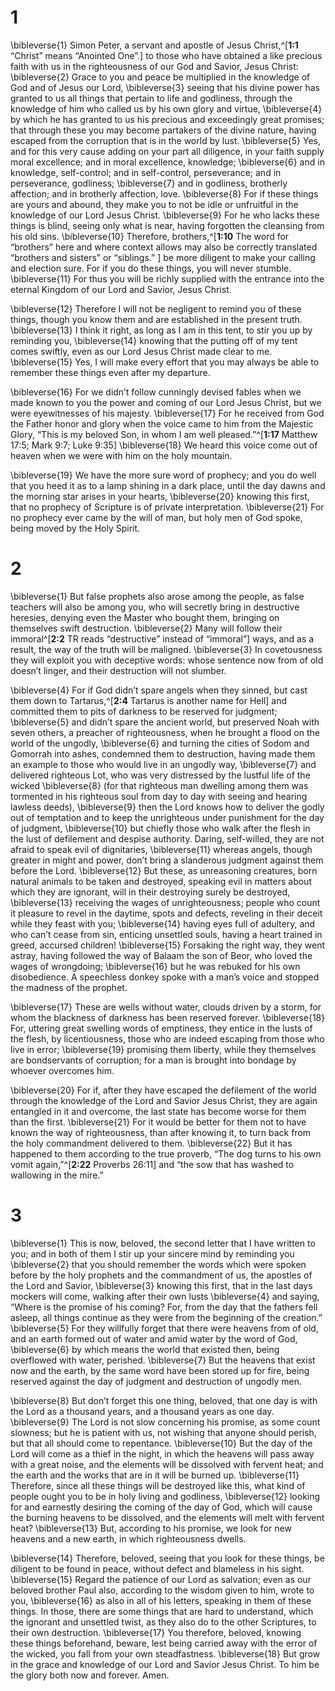 # 1 
\bibleverse{1} Simon Peter, a servant and apostle of Jesus Christ,^[**1:1** “Christ” means “Anointed One”.] to those who have obtained a like precious faith with us in the righteousness of our God and Savior, Jesus Christ: \bibleverse{2} Grace to you and peace be multiplied in the knowledge of God and of Jesus our Lord, \bibleverse{3} seeing that his divine power has granted to us all things that pertain to life and godliness, through the knowledge of him who called us by his own glory and virtue, \bibleverse{4} by which he has granted to us his precious and exceedingly great promises; that through these you may become partakers of the divine nature, having escaped from the corruption that is in the world by lust. \bibleverse{5} Yes, and for this very cause adding on your part all diligence, in your faith supply moral excellence; and in moral excellence, knowledge; \bibleverse{6} and in knowledge, self-control; and in self-control, perseverance; and in perseverance, godliness; \bibleverse{7} and in godliness, brotherly affection; and in brotherly affection, love. \bibleverse{8} For if these things are yours and abound, they make you to not be idle or unfruitful in the knowledge of our Lord Jesus Christ. \bibleverse{9} For he who lacks these things is blind, seeing only what is near, having forgotten the cleansing from his old sins. \bibleverse{10} Therefore, brothers,^[**1:10** The word for “brothers” here and where context allows may also be correctly translated “brothers and sisters” or “siblings.” ] be more diligent to make your calling and election sure. For if you do these things, you will never stumble. \bibleverse{11} For thus you will be richly supplied with the entrance into the eternal Kingdom of our Lord and Savior, Jesus Christ. 

\bibleverse{12} Therefore I will not be negligent to remind you of these things, though you know them and are established in the present truth. \bibleverse{13} I think it right, as long as I am in this tent, to stir you up by reminding you, \bibleverse{14} knowing that the putting off of my tent comes swiftly, even as our Lord Jesus Christ made clear to me. \bibleverse{15} Yes, I will make every effort that you may always be able to remember these things even after my departure. 

\bibleverse{16} For we didn’t follow cunningly devised fables when we made known to you the power and coming of our Lord Jesus Christ, but we were eyewitnesses of his majesty. \bibleverse{17} For he received from God the Father honor and glory when the voice came to him from the Majestic Glory, “This is my beloved Son, in whom I am well pleased.”^[**1:17** Matthew 17:5; Mark 9:7; Luke 9:35] \bibleverse{18} We heard this voice come out of heaven when we were with him on the holy mountain. 

\bibleverse{19} We have the more sure word of prophecy; and you do well that you heed it as to a lamp shining in a dark place, until the day dawns and the morning star arises in your hearts, \bibleverse{20} knowing this first, that no prophecy of Scripture is of private interpretation. \bibleverse{21} For no prophecy ever came by the will of man, but holy men of God spoke, being moved by the Holy Spirit. 

# 2 
\bibleverse{1} But false prophets also arose among the people, as false teachers will also be among you, who will secretly bring in destructive heresies, denying even the Master who bought them, bringing on themselves swift destruction. \bibleverse{2} Many will follow their immoral^[**2:2** TR reads “destructive” instead of “immoral”] ways, and as a result, the way of the truth will be maligned. \bibleverse{3} In covetousness they will exploit you with deceptive words: whose sentence now from of old doesn’t linger, and their destruction will not slumber. 

\bibleverse{4} For if God didn’t spare angels when they sinned, but cast them down to Tartarus,^[**2:4** Tartarus is another name for Hell] and committed them to pits of darkness to be reserved for judgment; \bibleverse{5} and didn’t spare the ancient world, but preserved Noah with seven others, a preacher of righteousness, when he brought a flood on the world of the ungodly, \bibleverse{6} and turning the cities of Sodom and Gomorrah into ashes, condemned them to destruction, having made them an example to those who would live in an ungodly way, \bibleverse{7} and delivered righteous Lot, who was very distressed by the lustful life of the wicked \bibleverse{8} (for that righteous man dwelling among them was tormented in his righteous soul from day to day with seeing and hearing lawless deeds), \bibleverse{9} then the Lord knows how to deliver the godly out of temptation and to keep the unrighteous under punishment for the day of judgment, \bibleverse{10} but chiefly those who walk after the flesh in the lust of defilement and despise authority. Daring, self-willed, they are not afraid to speak evil of dignitaries, \bibleverse{11} whereas angels, though greater in might and power, don’t bring a slanderous judgment against them before the Lord. \bibleverse{12} But these, as unreasoning creatures, born natural animals to be taken and destroyed, speaking evil in matters about which they are ignorant, will in their destroying surely be destroyed, \bibleverse{13} receiving the wages of unrighteousness; people who count it pleasure to revel in the daytime, spots and defects, reveling in their deceit while they feast with you; \bibleverse{14} having eyes full of adultery, and who can’t cease from sin, enticing unsettled souls, having a heart trained in greed, accursed children! \bibleverse{15} Forsaking the right way, they went astray, having followed the way of Balaam the son of Beor, who loved the wages of wrongdoing; \bibleverse{16} but he was rebuked for his own disobedience. A speechless donkey spoke with a man’s voice and stopped the madness of the prophet. 

\bibleverse{17} These are wells without water, clouds driven by a storm, for whom the blackness of darkness has been reserved forever. \bibleverse{18} For, uttering great swelling words of emptiness, they entice in the lusts of the flesh, by licentiousness, those who are indeed escaping from those who live in error; \bibleverse{19} promising them liberty, while they themselves are bondservants of corruption; for a man is brought into bondage by whoever overcomes him. 

\bibleverse{20} For if, after they have escaped the defilement of the world through the knowledge of the Lord and Savior Jesus Christ, they are again entangled in it and overcome, the last state has become worse for them than the first. \bibleverse{21} For it would be better for them not to have known the way of righteousness, than after knowing it, to turn back from the holy commandment delivered to them. \bibleverse{22} But it has happened to them according to the true proverb, “The dog turns to his own vomit again,”^[**2:22** Proverbs 26:11] and “the sow that has washed to wallowing in the mire.”

# 3 
\bibleverse{1} This is now, beloved, the second letter that I have written to you; and in both of them I stir up your sincere mind by reminding you \bibleverse{2} that you should remember the words which were spoken before by the holy prophets and the commandment of us, the apostles of the Lord and Savior, \bibleverse{3} knowing this first, that in the last days mockers will come, walking after their own lusts \bibleverse{4} and saying, “Where is the promise of his coming? For, from the day that the fathers fell asleep, all things continue as they were from the beginning of the creation.” \bibleverse{5} For they willfully forget that there were heavens from of old, and an earth formed out of water and amid water by the word of God, \bibleverse{6} by which means the world that existed then, being overflowed with water, perished. \bibleverse{7} But the heavens that exist now and the earth, by the same word have been stored up for fire, being reserved against the day of judgment and destruction of ungodly men. 

\bibleverse{8} But don’t forget this one thing, beloved, that one day is with the Lord as a thousand years, and a thousand years as one day. \bibleverse{9} The Lord is not slow concerning his promise, as some count slowness; but he is patient with us, not wishing that anyone should perish, but that all should come to repentance. \bibleverse{10} But the day of the Lord will come as a thief in the night, in which the heavens will pass away with a great noise, and the elements will be dissolved with fervent heat; and the earth and the works that are in it will be burned up. \bibleverse{11} Therefore, since all these things will be destroyed like this, what kind of people ought you to be in holy living and godliness, \bibleverse{12} looking for and earnestly desiring the coming of the day of God, which will cause the burning heavens to be dissolved, and the elements will melt with fervent heat? \bibleverse{13} But, according to his promise, we look for new heavens and a new earth, in which righteousness dwells. 

\bibleverse{14} Therefore, beloved, seeing that you look for these things, be diligent to be found in peace, without defect and blameless in his sight. \bibleverse{15} Regard the patience of our Lord as salvation; even as our beloved brother Paul also, according to the wisdom given to him, wrote to you, \bibleverse{16} as also in all of his letters, speaking in them of these things. In those, there are some things that are hard to understand, which the ignorant and unsettled twist, as they also do to the other Scriptures, to their own destruction. \bibleverse{17} You therefore, beloved, knowing these things beforehand, beware, lest being carried away with the error of the wicked, you fall from your own steadfastness. \bibleverse{18} But grow in the grace and knowledge of our Lord and Savior Jesus Christ. To him be the glory both now and forever. Amen. 
